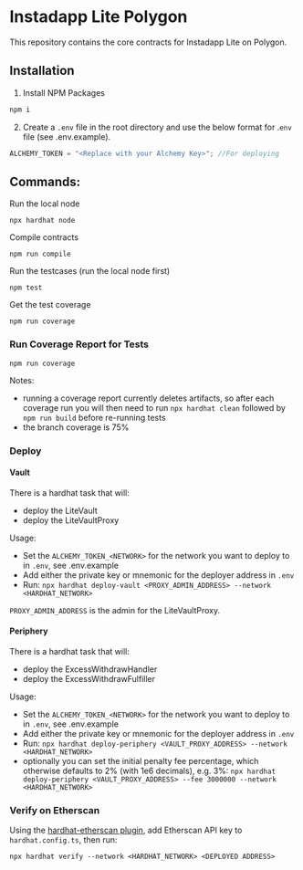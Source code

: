 # Instadapp Lite Polygon

This repository contains the core contracts for Instadapp Lite on Polygon.

## Installation

1. Install NPM Packages

```javascript
npm i
```

2. Create a `.env` file in the root directory and use the below format for .`env` file (see .env.example).

```javascript
ALCHEMY_TOKEN = "<Replace with your Alchemy Key>"; //For deploying
```

## Commands:

Run the local node

```
npx hardhat node
```

Compile contracts

```
npm run compile
```

Run the testcases (run the local node first)

```
npm test
```

Get the test coverage

```
npm run coverage
```

### Run Coverage Report for Tests

`npm run coverage`

Notes:

- running a coverage report currently deletes artifacts, so after each coverage run you will then need to run `npx hardhat clean` followed by `npm run build` before re-running tests
- the branch coverage is 75%

### Deploy

#### Vault

There is a hardhat task that will:

- deploy the LiteVault
- deploy the LiteVaultProxy

Usage:

- Set the `ALCHEMY_TOKEN_<NETWORK>` for the network you want to deploy to in `.env`, see .env.example
- Add either the private key or mnemonic for the deployer address in `.env`
- Run:
  `npx hardhat deploy-vault <PROXY_ADMIN_ADDRESS> --network <HARDHAT_NETWORK>`

`PROXY_ADMIN_ADDRESS` is the admin for the LiteVaultProxy.

#### Periphery

There is a hardhat task that will:

- deploy the ExcessWithdrawHandler
- deploy the ExcessWithdrawFulfiller

Usage:

- Set the `ALCHEMY_TOKEN_<NETWORK>` for the network you want to deploy to in `.env`, see .env.example
- Add either the private key or mnemonic for the deployer address in `.env`
- Run:
  `npx hardhat deploy-periphery <VAULT_PROXY_ADDRESS> --network <HARDHAT_NETWORK>`
- optionally you can set the initial penalty fee percentage, which otherwise defaults to 2% (with 1e6 decimals), e.g. 3%:
  `npx hardhat deploy-periphery <VAULT_PROXY_ADDRESS> --fee 3000000 --network <HARDHAT_NETWORK>`

### Verify on Etherscan

Using the [hardhat-etherscan plugin](https://hardhat.org/plugins/nomiclabs-hardhat-etherscan.html), add Etherscan API key to `hardhat.config.ts`, then run:

`npx hardhat verify --network <HARDHAT_NETWORK> <DEPLOYED ADDRESS>`
